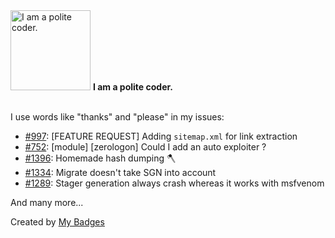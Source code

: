 <img src="https://my-badges.github.io/my-badges/polite-coder.png" alt="I am a polite coder." title="I am a polite coder." width="128">
<strong>I am a polite coder.</strong>
<br><br>

I use words like "thanks" and "please" in my issues:

- <a href="https://github.com/epi052/feroxbuster/issues/997">#997</a>: [FEATURE REQUEST] Adding `sitemap.xml` for link extraction
- <a href="https://github.com/byt3bl33d3r/CrackMapExec/issues/752">#752</a>: [module] [zerologon] Could I add an auto exploiter ?
- <a href="https://github.com/BishopFox/sliver/issues/1396">#1396</a>: Homemade hash dumping 🪓
- <a href="https://github.com/BishopFox/sliver/issues/1334">#1334</a>: Migrate doesn't take SGN into account
- <a href="https://github.com/BishopFox/sliver/issues/1289">#1289</a>: Stager generation always crash whereas it works with msfvenom

 And many more...


Created by <a href="https://github.com/my-badges/my-badges">My Badges</a>